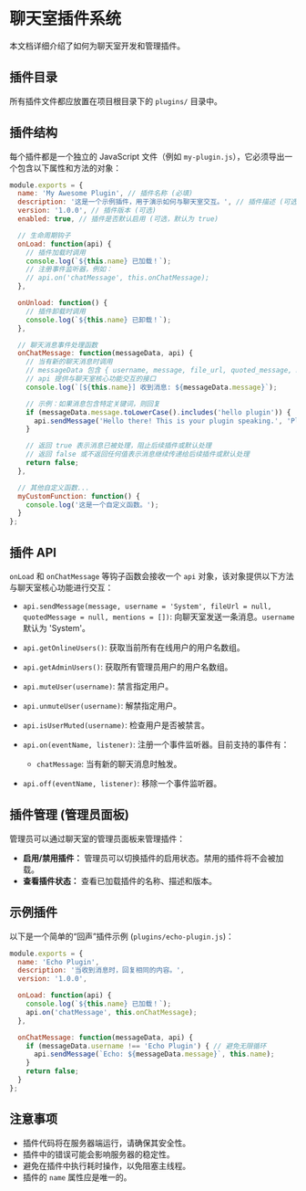 # 聊天室插件系统

本文档详细介绍了如何为聊天室开发和管理插件。

## 插件目录

所有插件文件都应放置在项目根目录下的 `plugins/` 目录中。

## 插件结构

每个插件都是一个独立的 JavaScript 文件（例如 `my-plugin.js`），它必须导出一个包含以下属性和方法的对象：

```javascript
module.exports = {
  name: 'My Awesome Plugin', // 插件名称 (必填)
  description: '这是一个示例插件，用于演示如何与聊天室交互。', // 插件描述 (可选)
  version: '1.0.0', // 插件版本 (可选)
  enabled: true, // 插件是否默认启用 (可选，默认为 true)

  // 生命周期钩子
  onLoad: function(api) {
    // 插件加载时调用
    console.log(`${this.name} 已加载！`);
    // 注册事件监听器，例如：
    // api.on('chatMessage', this.onChatMessage);
  },

  onUnload: function() {
    // 插件卸载时调用
    console.log(`${this.name} 已卸载！`);
  },

  // 聊天消息事件处理函数
  onChatMessage: function(messageData, api) {
    // 当有新的聊天消息时调用
    // messageData 包含 { username, message, file_url, quoted_message, mentions, timestamp }
    // api 提供与聊天室核心功能交互的接口
    console.log(`[${this.name}] 收到消息: ${messageData.message}`);

    // 示例：如果消息包含特定关键词，则回复
    if (messageData.message.toLowerCase().includes('hello plugin')) {
      api.sendMessage('Hello there! This is your plugin speaking.', 'PluginBot');
    }

    // 返回 true 表示消息已被处理，阻止后续插件或默认处理
    // 返回 false 或不返回任何值表示消息继续传递给后续插件或默认处理
    return false;
  },

  // 其他自定义函数...
  myCustomFunction: function() {
    console.log('这是一个自定义函数。');
  }
};
```

## 插件 API

`onLoad` 和 `onChatMessage` 等钩子函数会接收一个 `api` 对象，该对象提供以下方法与聊天室核心功能进行交互：

*   `api.sendMessage(message, username = 'System', fileUrl = null, quotedMessage = null, mentions = [])`:
    向聊天室发送一条消息。`username` 默认为 'System'。

*   `api.getOnlineUsers()`:
    获取当前所有在线用户的用户名数组。

*   `api.getAdminUsers()`:
    获取所有管理员用户的用户名数组。

*   `api.muteUser(username)`:
    禁言指定用户。

*   `api.unmuteUser(username)`:
    解禁指定用户。

*   `api.isUserMuted(username)`:
    检查用户是否被禁言。

*   `api.on(eventName, listener)`:
    注册一个事件监听器。目前支持的事件有：
    *   `chatMessage`: 当有新的聊天消息时触发。

*   `api.off(eventName, listener)`:
    移除一个事件监听器。

## 插件管理 (管理员面板)

管理员可以通过聊天室的管理员面板来管理插件：

*   **启用/禁用插件：** 管理员可以切换插件的启用状态。禁用的插件将不会被加载。
*   **查看插件状态：** 查看已加载插件的名称、描述和版本。

## 示例插件

以下是一个简单的“回声”插件示例 (`plugins/echo-plugin.js`)：

```javascript
module.exports = {
  name: 'Echo Plugin',
  description: '当收到消息时，回复相同的内容。',
  version: '1.0.0',

  onLoad: function(api) {
    console.log(`${this.name} 已加载！`);
    api.on('chatMessage', this.onChatMessage);
  },

  onChatMessage: function(messageData, api) {
    if (messageData.username !== 'Echo Plugin') { // 避免无限循环
      api.sendMessage(`Echo: ${messageData.message}`, this.name);
    }
    return false;
  }
};
```

## 注意事项

*   插件代码将在服务器端运行，请确保其安全性。
*   插件中的错误可能会影响服务器的稳定性。
*   避免在插件中执行耗时操作，以免阻塞主线程。
*   插件的 `name` 属性应是唯一的。
